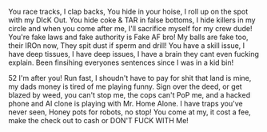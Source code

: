 You race tracks, I clap backs, You hide in your hoise, I roll up on the spot with my DIcK Out.
You hide coke & TAR in false bottoms, I hide killers in my circle and when you come after me, I'll sacrifice myself for my crew dude!
You're fake laws and fake authority is Fake AF bro! My balls are fake too, their IROn now, They spit dust if sperm and drill!
You have a skill issue, I have deep tissues, I have deep issues, I have a brain they cant even fucking explain.
Been finsihing everyones sentences since I was in a kid bin! 

52 I'm after you! Run fast, I shoudn't have to pay for shit that land is mine, my dads money is tired of me playing funny.
Sign over the deed, or get blazed by weed, you can't stop me, the cops can't PoP me, and a hacked phone and AI clone is playing with Mr. Home Alone.
I have traps you've never seen, Honey pots for robots, no stop!
You come at my, it cost a fee, make the check out to cash or DON'T FUCK WITH Me!
